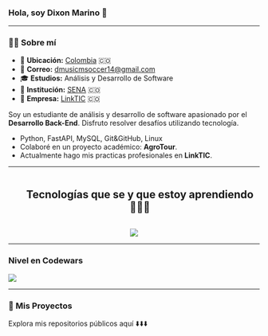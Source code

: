### **Hola, soy Dixon Marino 👋**  

---

### 🧑‍💻 **Sobre mí**  

- 📍 **Ubicación:** <a href="https://www.google.com/maps/search/Colombia/" target="_blank">Colombia</a> 🇨🇴  
- 📧 **Correo:** [dmusicmsoccer14@gmail.com](mailto:dmusicmsoccer14@gmail.com)  
- 🎓 **Estudios:** Análisis y Desarrollo de Software  
- 🏫 **Institución:** [SENA](https://www.sena.edu.co/) 🇨🇴
- 🏢 **Empresa:** [LinkTIC](https://linktic.com/) 🇨🇴

Soy un estudiante de análisis y desarrollo de software apasionado por el **Desarrollo Back-End**. Disfruto resolver desafíos utilizando tecnología. 
- Python, FastAPI, MySQL, Git&GitHub, Linux
- Colaboré en un proyecto académico: **AgroTour**.
- Actualmente hago mis practicas profesionales en **LinkTIC**.

---
<!--h1 without bottom border-->
<div id="user-content-toc">
  <ul align="center">
    <summary><h2 style="display: inline-block">Tecnologías que se y que estoy aprendiendo👨🏻‍💻</h2></summary>
  </ul>
</div>
<!--tech stack icons-->
<p align="center">
  <a href="https://skillicons.dev">
    <img src="https://skillicons.dev/icons?i=py,fastapi,mysql,git,github,linux,vscode&perline=14" />
  </a>
</p>

---

### Nivel en Codewars

<img src="https://www.codewars.com/users/Dixon07Marino/badges/large">

---

### 📂 Mis Proyectos  

Explora mis repositorios públicos aquí ⬇️⬇️⬇️  
